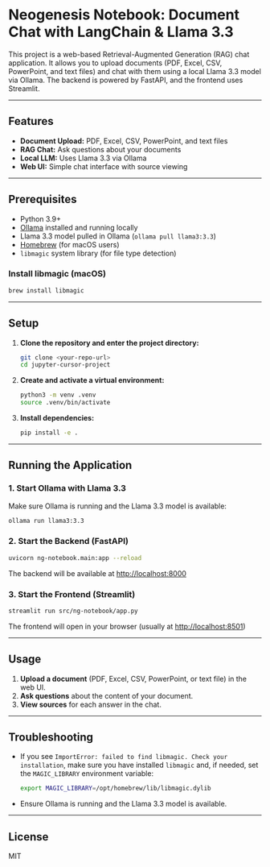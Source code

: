 # Neogenesis Notebook: Document Chat with LangChain & Llama 3.3

This project is a web-based Retrieval-Augmented Generation (RAG) chat application. It allows you to upload documents (PDF, Excel, CSV, PowerPoint, and text files) and chat with them using a local Llama 3.3 model via Ollama. The backend is powered by FastAPI, and the frontend uses Streamlit.

---

## Features
- **Document Upload:** PDF, Excel, CSV, PowerPoint, and text files
- **RAG Chat:** Ask questions about your documents
- **Local LLM:** Uses Llama 3.3 via Ollama
- **Web UI:** Simple chat interface with source viewing

---

## Prerequisites
- Python 3.9+
- [Ollama](https://ollama.com/) installed and running locally
- Llama 3.3 model pulled in Ollama (`ollama pull llama3:3.3`)
- [Homebrew](https://brew.sh/) (for macOS users)
- `libmagic` system library (for file type detection)

### Install libmagic (macOS)
```sh
brew install libmagic
```

---

## Setup
1. **Clone the repository and enter the project directory:**
   ```sh
   git clone <your-repo-url>
   cd jupyter-cursor-project
   ```

2. **Create and activate a virtual environment:**
   ```sh
   python3 -m venv .venv
   source .venv/bin/activate
   ```

3. **Install dependencies:**
   ```sh
   pip install -e .
   ```

---

## Running the Application

### 1. Start Ollama with Llama 3.3
Make sure Ollama is running and the Llama 3.3 model is available:
```sh
ollama run llama3:3.3
```

### 2. Start the Backend (FastAPI)
```sh
uvicorn ng-notebook.main:app --reload
```
The backend will be available at [http://localhost:8000](http://localhost:8000)

### 3. Start the Frontend (Streamlit)
```sh
streamlit run src/ng-notebook/app.py
```
The frontend will open in your browser (usually at [http://localhost:8501](http://localhost:8501))

---

## Usage
1. **Upload a document** (PDF, Excel, CSV, PowerPoint, or text file) in the web UI.
2. **Ask questions** about the content of your document.
3. **View sources** for each answer in the chat.

---

## Troubleshooting
- If you see `ImportError: failed to find libmagic. Check your installation`, make sure you have installed `libmagic` and, if needed, set the `MAGIC_LIBRARY` environment variable:
  ```sh
  export MAGIC_LIBRARY=/opt/homebrew/lib/libmagic.dylib
  ```
- Ensure Ollama is running and the Llama 3.3 model is available.

---

## License
MIT 